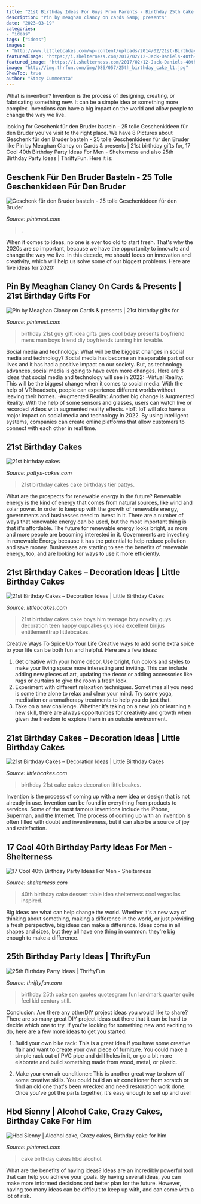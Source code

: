 ```yaml
---
title: "21st Birthday Ideas For Guys From Parents - Birthday 25th Cake Son Quotes Quotesgram Fun Landmark Quarter Quite Feel Kid Century Still"
description: "Pin by meaghan clancy on cards &amp; presents"
date: "2023-03-19"
categories:
- "ideas"
tags: ["ideas"]
images:
- "http://www.littlebcakes.com/wp-content/uploads/2014/02/21st-Birthday-Cake-Pictures.jpg"
featuredImage: "https://i.shelterness.com/2017/02/12-Jack-Daniels-40th-birthday-cake-idea.jpg"
featured_image: "https://i.shelterness.com/2017/02/12-Jack-Daniels-40th-birthday-cake-idea.jpg"
image: "http://img.thrfun.com/img/086/057/25th_birthday_cake_l1.jpg"
ShowToc: true
author: "Stacy Cummerata"
---
```



What is invention?
Invention is the process of designing, creating, or fabricating something new. It can be a simple idea or something more complex. Inventions can have a big impact on the world and allow people to change the way we live.

	

		
looking for Geschenk für den Bruder basteln - 25 tolle Geschenkideen für den Bruder you've visit to the right place. We have 8 Pictures about Geschenk für den Bruder basteln - 25 tolle Geschenkideen für den Bruder like Pin by Meaghan Clancy on Cards &amp; presents | 21st birthday gifts for, 17 Cool 40th Birthday Party Ideas For Men - Shelterness and also 25th Birthday Party Ideas | ThriftyFun. Here it is:
		
    
## Geschenk Für Den Bruder Basteln - 25 Tolle Geschenkideen Für Den Bruder

<img loading=lazy src="https://i.pinimg.com/736x/d3/33/b4/d333b4cc216406fc9bcc5e18def561ab.jpg" onerror="this.onerror=null;this.src='https://tse1.mm.bing.net/th?id=OIP.trM5ghBWT2FnLb8_zTMKigHaJ4&amp;pid=15.1';" alt="Geschenk für den Bruder basteln - 25 tolle Geschenkideen für den Bruder">

_Source: pinterest.com_

>. 

	

When it comes to ideas, no one is ever too old to start fresh. That's why the 2020s are so important, because we have the opportunity to innovate and change the way we live. In this decade, we should focus on innovation and creativity, which will help us solve some of our biggest problems. Here are five ideas for 2020:

    
## Pin By Meaghan Clancy On Cards &amp; Presents | 21st Birthday Gifts For

<img loading=lazy src="https://i.pinimg.com/736x/39/2a/c1/392ac158e96a9f6d5ddace0b92bd9d79--boyfriends-st-birthday-st-birthday-gifts.jpg" onerror="this.onerror=null;this.src='https://tse3.mm.bing.net/th?id=OIP.Agyk5ruyRf7PTzha4nlImQHaJ3&amp;pid=15.1';" alt="Pin by Meaghan Clancy on Cards &amp; presents | 21st birthday gifts for">

_Source: pinterest.com_

>birthday 21st guy gift idea gifts guys cool bday presents boyfriend mens man boys friend diy boyfriends turning him lovable. 

	

Social media and technology: What will be the biggest changes in social media and technology?
Social media has become an inseparable part of our lives and it has had a positive impact on our society. But, as technology advances, social media is going to have even more changes. Here are 8 ideas that social media and technology will see in 2022: 
-Virtual Reality: This will be the biggest change when it comes to social media. With the help of VR headsets, people can experience different worlds without leaving their homes. 
-Augmented Reality: Another big change is Augmented Reality. With the help of some sensors and glasses, users can watch live or recorded videos with augmented reality effects. 
-IoT: IoT will also have a major impact on social media and technology in 2022. By using intelligent systems, companies can create online platforms that allow customers to connect with each other in real time.

    
## 21st Birthday Cakes

<img loading=lazy src="https://pattys-cakes.com/wp-content/uploads/2014/12/birthday-cake-blue-21st-2-tier1.jpg" onerror="this.onerror=null;this.src='https://tse3.mm.bing.net/th?id=OIP.FdDnTLcdl3vb3dWZB3m5_AAAAA&amp;pid=15.1';" alt="21st birthday cakes">

_Source: pattys-cakes.com_

>21st birthday cakes cake birthdays tier pattys. 

	

What are the prospects for renewable energy in the future?
Renewable energy is the kind of energy that comes from natural sources, like wind and solar power. In order to keep up with the growth of renewable energy, governments and businesses need to invest in it. There are a number of ways that renewable energy can be used, but the most important thing is that it's affordable. 
The future for renewable energy looks bright, as more and more people are becoming interested in it. Governments are investing in renewable Energy because it has the potential to help reduce pollution and save money. Businesses are starting to see the benefits of renewable energy, too, and are looking for ways to use it more efficiently.

    
## 21st Birthday Cakes – Decoration Ideas | Little Birthday Cakes

<img loading=lazy src="http://www.littlebcakes.com/wp-content/uploads/2014/02/21st-Birthday-Cake-768x1024.jpg" onerror="this.onerror=null;this.src='https://tse2.mm.bing.net/th?id=OIP.dDSNhLNVPcQaiIWfbp_0LwHaJ4&amp;pid=15.1';" alt="21st Birthday Cakes – Decoration Ideas | Little Birthday Cakes">

_Source: littlebcakes.com_

>21st birthday cakes cake boys him teenage boy novelty guys decoration teen happy cupcakes guy idea excellent birijus entitlementtrap littlebcakes. 

	

Creative Ways To Spice Up Your Life
Creative ways to add some extra spice to your life can be both fun and helpful. Here are a few ideas: 
1. Get creative with your home décor. Use bright, fun colors and styles to make your living space more interesting and inviting. This can include adding new pieces of art, updating the decor or adding accessories like rugs or curtains to give the room a fresh look. 
2. Experiment with different relaxation techniques. Sometimes all you need is some time alone to relax and clear your mind. Try some yoga, meditation or aromatherapy treatments to help you do just that. 
3. Take on a new challenge. Whether it’s taking on a new job or learning a new skill, there are always opportunities for creativity and growth when given the freedom to explore them in an outside environment. 

    
## 21st Birthday Cakes – Decoration Ideas | Little Birthday Cakes

<img loading=lazy src="http://www.littlebcakes.com/wp-content/uploads/2014/02/21st-Birthday-Cake-Pictures.jpg" onerror="this.onerror=null;this.src='https://tse1.mm.bing.net/th?id=OIP.3IQI63NB6Sj39F_9QbHZKAHaFj&amp;pid=15.1';" alt="21st Birthday Cakes – Decoration Ideas | Little Birthday Cakes">

_Source: littlebcakes.com_

>birthday 21st cake cakes decoration littlebcakes. 

	

Invention is the process of coming up with a new idea or design that is not already in use. Invention can be found in everything from products to services. Some of the most famous inventions include the iPhone, Superman, and the Internet. The process of coming up with an invention is often filled with doubt and inventiveness, but it can also be a source of joy and satisfaction.

    
## 17 Cool 40th Birthday Party Ideas For Men - Shelterness

<img loading=lazy src="https://i.shelterness.com/2017/02/12-Jack-Daniels-40th-birthday-cake-idea.jpg" onerror="this.onerror=null;this.src='https://tse4.mm.bing.net/th?id=OIP.D_l3VLPDLEwh5sPWpcY6vAHaNK&amp;pid=15.1';" alt="17 Cool 40th Birthday Party Ideas For Men - Shelterness">

_Source: shelterness.com_

>40th birthday cake dessert table idea shelterness cool vegas las inspired. 

	

Big ideas are what can help change the world. Whether it's a new way of thinking about something, making a difference in the world, or just providing a fresh perspective, big ideas can make a difference. Ideas come in all shapes and sizes, but they all have one thing in common: they're big enough to make a difference.

    
## 25th Birthday Party Ideas | ThriftyFun

<img loading=lazy src="http://img.thrfun.com/img/086/057/25th_birthday_cake_l1.jpg" onerror="this.onerror=null;this.src='https://tse3.mm.bing.net/th?id=OIP.YBjhd_D4JEzs1U5Q-qfU5AHaKr&amp;pid=15.1';" alt="25th Birthday Party Ideas | ThriftyFun">

_Source: thriftyfun.com_

>birthday 25th cake son quotes quotesgram fun landmark quarter quite feel kid century still. 

	

Conclusion: Are there any otherDIY project ideas you would like to share?
There are so many great DIY project ideas out there that it can be hard to decide which one to try. If you're looking for something new and exciting to do, here are a few more ideas to get you started: 
1. Build your own bike rack: This is a great idea if you have some creative flair and want to create your own piece of furniture. You could make a simple rack out of PVC pipe and drill holes in it, or go a bit more elaborate and build something made from wood, metal, or plastic. 

2. Make your own air conditioner: This is another great way to show off some creative skills. You could build an air conditioner from scratch or find an old one that's been wrecked and need restoration work done. Once you've got the parts together, it's easy enough to set up and use!

    
## Hbd Sienny | Alcohol Cake, Crazy Cakes, Birthday Cake For Him

<img loading=lazy src="https://i.pinimg.com/736x/11/c6/c4/11c6c4abef8bc6f4c0885eaa7dd03f65.jpg" onerror="this.onerror=null;this.src='https://tse1.mm.bing.net/th?id=OIP.CiyM_N7SnBd2MNJbumUyeAHaI0&amp;pid=15.1';" alt="Hbd Sienny | Alcohol cake, Crazy cakes, Birthday cake for him">

_Source: pinterest.com_

>cake birthday cakes hbd alcohol. 

	

What are the benefits of having ideas?
Ideas are an incredibly powerful tool that can help you achieve your goals. By having several ideas, you can make more informed decisions and better plan for the future. However, having too many ideas can be difficult to keep up with, and can come with a lot of risk.

